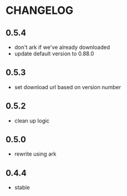 CHANGELOG
=========

0.5.4
-----
* don't ark if we've already downloaded
* update default version to 0.88.0

0.5.3
-----
* set download url based on version number

0.5.2
-----
* clean up logic

0.5.0
-----
* rewrite using ark

0.4.4
-----
* stable
